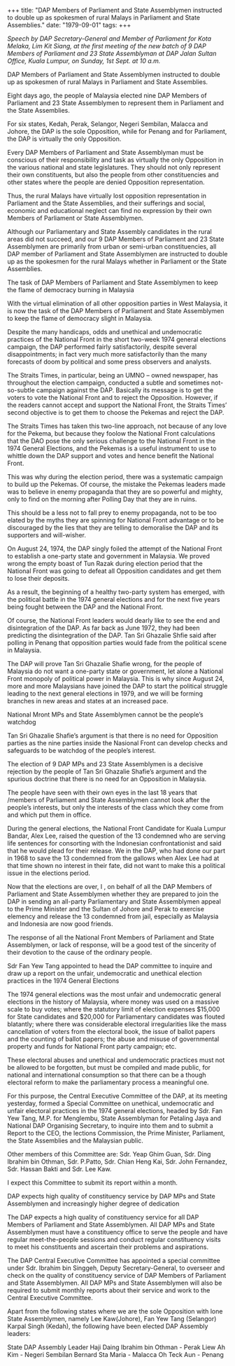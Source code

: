 +++ 
title: "DAP Members of Parliament and State Assemblymen instructed to double up as spokesmen of rural Malays in Parliament and State Assemblies."
date: "1979-09-01"
tags:
+++

_Speech by DAP Secretary-General and Member of Parliament for Kota Melaka, Lim Kit Siang, at the first meeting of the new batch of 9 DAP Members of Parliament and 23 State Assemblyman at DAP Jalan Sultan Office, Kuala Lumpur, on Sunday, 1st Sept. at 10 a.m._
												
DAP Members of Parliament and State Assemblymen instructed to double up as spokesmen of rural Malays in Parliament and State Assemblies.					

Eight days ago, the people of Malaysia elected nine DAP Members of Parliament and 23 State Assemblymen to represent them in Parliament and the State Assemblies.</u>

For six states, Kedah, Perak, Selangor, Negeri Sembilan, Malacca and Johore, the DAP is the sole Opposition, while for Penang and for Parliament, the DAP is virtually the only Opposition.

Every DAP Members of Parliament and State Assemblyman must be conscious of their responsibility and task as virtually the only Opposition in the various national and state legislatures. They should not only represent their own constituents, but also the people from other constituencies and other states where the people are denied Opposition representation.

Thus, the rural Malays have virtually lost opposition representation in Parliament and the State Assemblies, and their sufferings and social, economic and educational neglect can find no expression by their own Members of Parliament or State Assemblymen.

Although our Parliamentary and State Assembly candidates in the rural areas did not succeed, and our 9 DAP Members of Parliament and 23 State Assemblymen are primarily from urban or semi-urban constituencies, all DAP member of Parliament and State Assemblymen are instructed to double up as the spokesmen for the rural Malays whether in Parliament or the State Assemblies.

The task of DAP Members of Parliament and State Assemblymen to keep the flame of democracy burning in Malaysia								

With the virtual elimination of all other opposition parties in West Malaysia, it is now the task of the DAP Members of Parliament and State Assemblymen to keep the flame of democracy slight in Malaysia.

Despite the many handicaps, odds and unethical and undemocratic practices of the National Front in the short two-week 1974 general elections campaign, the DAP performed fairly satisfactorily, despite several disappointments; in fact very much more satisfactorily than the many forecasts of doom by political and some press observers and analysts.

The Straits Times, in particular, being an UMNO – owned newspaper, has throughout the election campaign, conducted a subtle and sometimes not-so-subtle campaign against the DAP.
Basically its message is to get the voters to vote the National Front and to reject the Opposition. However, if the readers cannot accept and support the National Front, the Straits Times’ second objective is to get them to choose the Pekemas and reject the DAP.

The Straits Times has taken this two-line approach, not because of any love for the Pekema, but because they foolow the National Front calculations that the DAO pose the only serious challenge to the National Front in the 1974 General Elections, and the Pekemas is a useful instrument to use to whittle down the DAP support and votes and hence benefit the National Front.

This was why during the election period, there was a systematic campaign to build up the Pekemas. Of course, the mistake the Pekemas leaders made was to believe in enemy propaganda that they are so powerful and mighty, only to find on the morning after Polling Day that they are in ruins.

This should be a less not to fall prey to enemy propaganda, not to be too elated by the myths they are spinning for National Front advantage or to be discouraged by the lies that they are telling to demoralise the DAP and its supporters and will-wisher.

On August 24, 1974, the DAP singly foiled the attempt of the National Front to establish a one-party state and government in Malaysia. We proved wrong the empty boast of Tun Razak during election period that the National Front was going to defeat all Opposition candidates and get them to lose their deposits.

As a result, the beginning of a healthy two-party system has emerged, with the political battle in the 1974 general elections and for the next five years being fought between the DAP and the National Front.

Of course, the National Front leaders would dearly like to see the end and disintegration of the DAP. As far back as June 1972, they had been predicting the disintegration of the DAP. Tan Sri Ghazalie Shfie said after polling in Penang that opposition parties would fade from the political scene in Malaysia.

The DAP will prove Tan Sri Ghazalie Shafie wrong, for the people of Malaysia do not want a one-party state or government, let alone a National Front monopoly of political power in Malaysia. This is why since August 24, more and more Malaysians have joined the DAP to start the political struggle leading to the next general elections in 1979, and we will be forming branches in new areas and states at an increased pace.

National Mront MPs and State Assemblymen cannot be the people’s watchdog

Tan Sri Ghazalie Shafie’s argument is that there is no need for Opposition parties as the nine parties inside the Nasional Front can develop checks and safeguards to be watchdog of the people’s interest.

The election of 9 DAP MPs and 23 State Assemblymen is a decisive rejection by the people of Tan Sri Ghazalie Shafie’s argument and the spurious doctrine that there is no need for an Opposition in Malaysia.

The people have seen with their own eyes in the last 18 years that /members of Parliament and State Assemblymen cannot look after the people’s interests, but only the interests of the class which they come from and which put them in office.

During the general elections, the National Front Candidate for Kuala Lumpur Bandar, Alex Lee, raised the question of the 13 condemned who are serving life sentences for consorting with the Indonesian confrontationist and said that he would plead for their release. We in the DAP, who had done our part in 1968 to save the 13 condemned from the gallows when Alex Lee had at that time shown no interest in their fate, did not want to make this a political issue in the elections period.

Now that the elections are over, I , on behalf of all the DAP Members of Parliament and State Assemblymen whether they are prepared to join the DAP in sending an all-party Parliamentary and State Assemblymen appeal to the Prime Minister and the Sultan of Johore and Perak to exercise elemency and release the 13 condemned from jail, especially as Malaysia and Indonesia are now good friends.

The response of all the National Front Members of Parliament and State Assemblymen, or lack of response, will be a good test of the sincerity of their devotion to the cause of the ordinary people.

Sdr Fan Yew Tang appointed to head the DAP committee to inquire and draw up a report on the unfair, undemocratic and unethical election practices in the 1974 General Elections

The 1974 general elections was the most unfair and undemocratic general elections in the history of Malaysia, where money was used on a massive scale to buy votes; where the statutory limit of election expenses $15,000 for State candidates and $20,000 for Parliamentary candidates was flouted blatantly; where there was considerable electoral irregularities like the mass cancellation of voters from the electoral book, the issue of ballot papers and the counting of ballot papers; the abuse and misuse of governmental property and funds for National Front party campaign; etc.

These electoral abuses and unethical and undemocratic practices must not be allowed to be forgotten, but must be compiled and made public, for national and international consumption so that there can be a though electoral reform to make the parliamentary process a meaningful one.

For this purpose, the Central Executive Committee of the DAP, at its meeting yesterday, formed a Special Committee on unethical, undemocratic and unfair electoral practices in the 1974 general elections, headed by Sdr. Fan Yew Tang, M.P. for Menglembu, State Assemblyman for Petaling Jaya and National DAP Organising Secretary, to inquire into them and to submit a Report to the CEO, the lections Commission, the Prime Minister, Parliament, the State Assemblies and the Malaysian public.

Other members of this Committee are: Sdr. Yeap Ghim Guan, Sdr. Ding Ibrahim bin Othman, Sdr. P.Patto, Sdr. Chian Heng Kai, Sdr. John Fernandez, Sdr. Hassan Bakti and Sdr. Lee Kaw.

I expect this Committee to submit its report within a month.

DAP expects high quality of constituency service by DAP MPs and State Assemblymen and increasingly higher degree of dedication							

The DAP expects a high quality of constituency service for all DAP Members of Parliament and State Assemblymen. All DAP MPs and State Assemblymen must have a constituency office to serve the people and have regular meet-the-people sessions and conduct regular constituency visits to meet his constituents and ascertain their problems and aspirations.

The DAP Central Executive Committee has appointed a special committee under Sdr. Ibrahim bin Singgeh, Deputy Secretary-General, to overseer and check on the quality of constituency service of DAP Members of Parliament and State Assemblymen. All DAP MPs and State Assemblymen will also be required to submit monthly reports about their service and work to the Central Executive Committee.

Apart from the following states where we are the sole Opposition with lone State Assemblymen, namely Lee Kaw(Johore), Fan Yew Tang (Selangor) Karpal Singh (Kedah), the following have been elected DAP Assembly leaders:

State DAP Assembly Leader
Haji Daing Ibrahim bin Othman	-  Perak
Liew Ah Kim 		-  Negeri Sembilan
Bernard Sta Maria		-  Malacca
Oh Teck Aun		-  Penang
 
